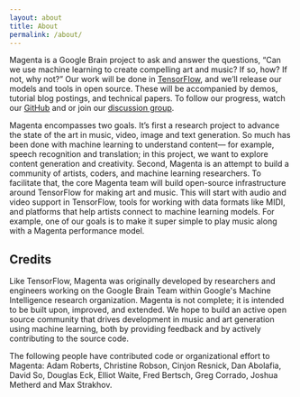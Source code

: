 ```yaml
---
layout: about
title: About
permalink: /about/
--- 
```


Magenta is a Google Brain project to ask and answer
the questions, “Can we use machine learning to create compelling art
and music? If so, how? If not, why not?”  Our work will be done in
[TensorFlow](https://www.tensorflow.org), and we’ll release our models and tools in open
source. These will be accompanied by demos, tutorial
blog postings, and technical papers.  To follow our progress,
watch our [GitHub](https://github.com/tensorflow/magenta)
and or join our [discussion group](https://groups.google.com/a/tensorflow.org/forum/#!forum/magenta-discuss).

Magenta encompasses two goals. It’s first a research project to
advance the state of the art in music, video, image and text
generation. So much has been done with machine learning to understand
content— for example, speech recognition and translation; in this
project, we want to explore content generation and creativity.  Second,
Magenta is an attempt to build a community of artists, coders, and
machine learning researchers. To facilitate that, the core Magenta
team will build open-source infrastructure around TensorFlow for
making art and music.  This will start with audio and video support in
TensorFlow, tools for working with data formats like MIDI, and
platforms that help artists connect to machine learning models.  For
example, one of our goals is to make it super simple to play music
along with a Magenta performance model.

## Credits
Like TensorFlow, Magenta was originally developed by researchers and
engineers working on the Google Brain Team within Google's Machine
Intelligence research organization. Magenta is not complete; it is
intended to be built upon, improved, and extended.  We hope to build
an active open source community that drives development in music and
art generation using machine learning, both by providing feedback and
by actively contributing to the source code.

The following people have contributed code or organizational effort to Magenta: 
Adam Roberts,
Christine Robson,
Cinjon Resnick,
Dan Abolafia,
David So,
Douglas Eck,
Elliot Waite,
Fred Bertsch,
Greg Corrado,
Joshua Metherd and
Max Strakhov.



